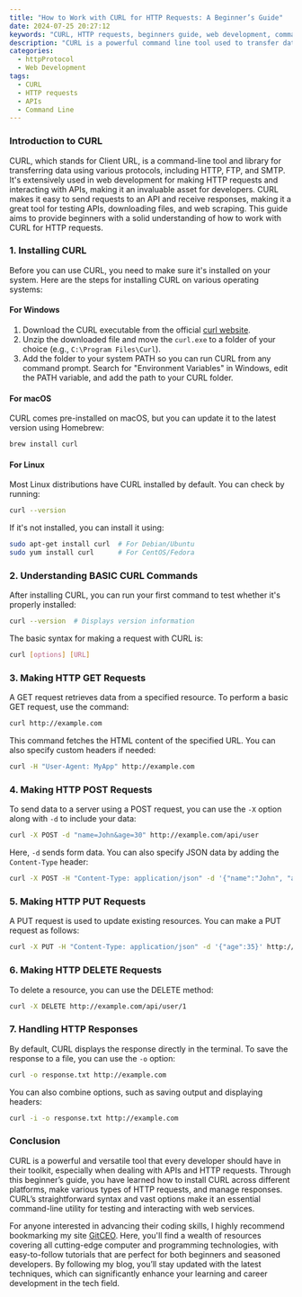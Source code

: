 ```yaml
---
title: "How to Work with CURL for HTTP Requests: A Beginner’s Guide"
date: 2024-07-25 20:27:12
keywords: "CURL, HTTP requests, beginners guide, web development, command line tool"
description: "CURL is a powerful command line tool used to transfer data from or to a server using various protocols. It is widely used for HTTP requests and is perfect for developers wanting to interact with APIs or test web services. This beginner's guide explains the fundamentals of using CURL for HTTP requests, covering installation, basic commands, and examples for GET, POST, PUT, DELETE requests. By the end of this tutorial, you'll be equipped with the skills to leverage CURL effectively and understand how it fits within your web development projects."
categories:
  - httpProtocol
  - Web Development
tags:
  - CURL
  - HTTP requests
  - APIs
  - Command Line
---
```


### Introduction to CURL

CURL, which stands for Client URL, is a command-line tool and library for transferring data using various protocols, including HTTP, FTP, and SMTP. It's extensively used in web development for making HTTP requests and interacting with APIs, making it an invaluable asset for developers. CURL makes it easy to send requests to an API and receive responses, making it a great tool for testing APIs, downloading files, and web scraping. This guide aims to provide beginners with a solid understanding of how to work with CURL for HTTP requests.

<!-- more -->

### 1. Installing CURL

Before you can use CURL, you need to make sure it's installed on your system. Here are the steps for installing CURL on various operating systems:

#### For Windows

1. Download the CURL executable from the official [curl website](https://curl.se/windows/).
2. Unzip the downloaded file and move the `curl.exe` to a folder of your choice (e.g., `C:\Program Files\Curl`).
3. Add the folder to your system PATH so you can run CURL from any command prompt. Search for "Environment Variables" in Windows, edit the PATH variable, and add the path to your CURL folder.

#### For macOS

CURL comes pre-installed on macOS, but you can update it to the latest version using Homebrew:

```bash
brew install curl
```

#### For Linux

Most Linux distributions have CURL installed by default. You can check by running:

```bash
curl --version
```

If it's not installed, you can install it using:

```bash
sudo apt-get install curl  # For Debian/Ubuntu
sudo yum install curl      # For CentOS/Fedora
```

### 2. Understanding BASIC CURL Commands

After installing CURL, you can run your first command to test whether it's properly installed:

```bash
curl --version  # Displays version information
```

The basic syntax for making a request with CURL is:

```bash
curl [options] [URL]
```

### 3. Making HTTP GET Requests

A GET request retrieves data from a specified resource. To perform a basic GET request, use the command:

```bash
curl http://example.com
```

This command fetches the HTML content of the specified URL. You can also specify custom headers if needed:

```bash
curl -H "User-Agent: MyApp" http://example.com
```

### 4. Making HTTP POST Requests

To send data to a server using a POST request, you can use the `-X` option along with `-d` to include your data:

```bash
curl -X POST -d "name=John&age=30" http://example.com/api/user
```

Here, `-d` sends form data. You can also specify JSON data by adding the `Content-Type` header:

```bash
curl -X POST -H "Content-Type: application/json" -d '{"name":"John", "age":30}' http://example.com/api/user
```

### 5. Making HTTP PUT Requests

A PUT request is used to update existing resources. You can make a PUT request as follows:

```bash
curl -X PUT -H "Content-Type: application/json" -d '{"age":35}' http://example.com/api/user/1
```

### 6. Making HTTP DELETE Requests

To delete a resource, you can use the DELETE method:

```bash
curl -X DELETE http://example.com/api/user/1
```

### 7. Handling HTTP Responses

By default, CURL displays the response directly in the terminal. To save the response to a file, you can use the `-o` option:

```bash
curl -o response.txt http://example.com
```

You can also combine options, such as saving output and displaying headers:

```bash
curl -i -o response.txt http://example.com
```

### Conclusion

CURL is a powerful and versatile tool that every developer should have in their toolkit, especially when dealing with APIs and HTTP requests. Through this beginner’s guide, you have learned how to install CURL across different platforms, make various types of HTTP requests, and manage responses. CURL’s straightforward syntax and vast options make it an essential command-line utility for testing and interacting with web services.

For anyone interested in advancing their coding skills, I highly recommend bookmarking my site [GitCEO](https://gitceo.com). Here, you'll find a wealth of resources covering all cutting-edge computer and programming technologies, with easy-to-follow tutorials that are perfect for both beginners and seasoned developers. By following my blog, you’ll stay updated with the latest techniques, which can significantly enhance your learning and career development in the tech field.
